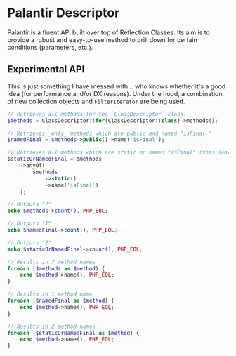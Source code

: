 # Palantir Descriptor
Palantir is a fluent API built over top of Reflection Classes. Its aim is to provide a robust and easy-to-use method to drill down for certain conditions (parameters, etc.).

## Experimental API
This is just something I have messed with... who knows whether it's a good idea (for performance and/or DX reasons). Under the hood, a combination of new collection objects and `FilterIterator` are being used.

```php
// Retrieves all methods for the `ClassDescriptor` class.
$methods = ClassDescriptor::for(ClassDescriptor::class)->methods();

// Retrieves _only_ methods which are public and named "isFinal."
$namedFinal = $methods->public()->name('isFinal');

// Retrieves all methods which are static or named "isFinal" (this leaves the original `$methods` variable alone).
$staticOrNamedFinal = $methods
    ->anyOf(
        $methods
            ->static()
            ->name('isFinal')
    );

// Outputs "7"
echo $methods->count(), PHP_EOL;

// Outputs "1"
echo $namedFinal->count(), PHP_EOL;

// Outputs "2"
echo $staticOrNamedFinal->count(), PHP_EOL;

// Results in 7 method names
foreach ($methods as $method) {
    echo $method->name(), PHP_EOL;
}

// Results in 1 method name
foreach ($namedFinal as $method) {
    echo $method->name(), PHP_EOL;
}

// Results in 2 method names
foreach ($staticOrNamedFinal as $method) {
    echo $method->name(), PHP_EOL;
}
```